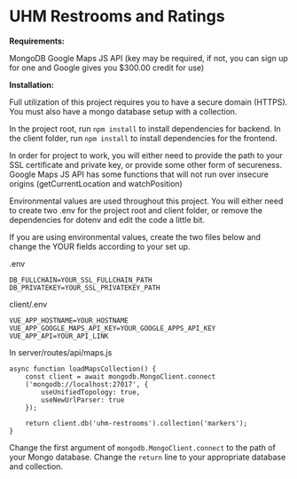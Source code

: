 # UHM Restrooms and Ratings

**Requirements:**

MongoDB
Google Maps JS API (key may be required, if not, you can sign up for one and Google gives you $300.00 credit for use)

**Installation:**

Full utilization of this project requires you to have a secure domain (HTTPS). You must also have a mongo database setup with a collection.

In the project root, run `npm install` to install dependencies for backend.
In the client folder, run `npm install` to install dependencies for the frontend.

In order for project to work, you will either need to provide the path to your SSL certificate and private key, or provide some other form of secureness. Google Maps JS API has some functions that will not run over insecure origins (getCurrentLocation and watchPosition)

Environmental values are used throughout this project. You will either need to create two .env for the project root and client folder, or remove the dependencies for dotenv and edit the code a little bit.

If you are using environmental values, create the two files below and change the YOUR fields according to your set up.

.env
```
DB_FULLCHAIN=YOUR_SSL_FULLCHAIN_PATH
DB_PRIVATEKEY=YOUR_SSL_PRIVATEKEY_PATH
```
client/.env
```
VUE_APP_HOSTNAME=YOUR_HOSTNAME
VUE_APP_GOOGLE_MAPS_API_KEY=YOUR_GOOGLE_APPS_API_KEY
VUE_APP_API=YOUR_API_LINK
```

In server/routes/api/maps.js
```
async function loadMapsCollection() {
	const client = await mongodb.MongoClient.connect
	('mongodb://localhost:27017', {
		useUnifiedTopology: true,
		useNewUrlParser: true
	});

	return client.db('uhm-restrooms').collection('markers');
}
```
Change the first argument of `mongodb.MongoClient.connect` to the path of your Mongo database.
Change the `return` line to your appropriate database and collection.
